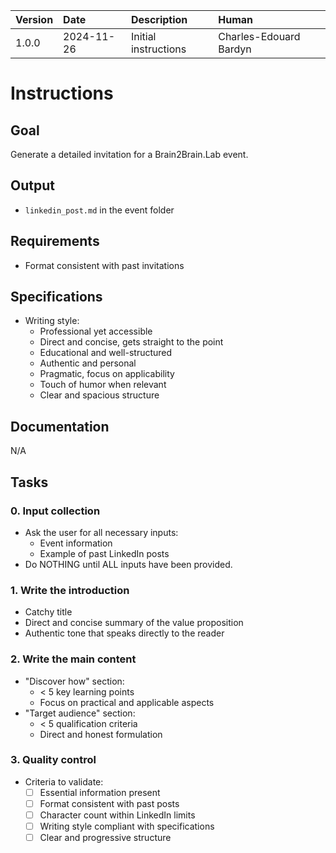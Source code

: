 | Version | Date | Description | Human |
| :- | :- | :- | :- |
| 1.0.0 | 2024-11-26 | Initial instructions | Charles-Edouard Bardyn |

# Instructions

## Goal

Generate a detailed invitation for a Brain2Brain.Lab event.

## Output

- `linkedin_post.md` in the event folder

## Requirements

- Format consistent with past invitations

## Specifications

- Writing style:
  * Professional yet accessible
  * Direct and concise, gets straight to the point
  * Educational and well-structured
  * Authentic and personal
  * Pragmatic, focus on applicability
  * Touch of humor when relevant
  * Clear and spacious structure

## Documentation

N/A

## Tasks

### 0. Input collection
- Ask the user for all necessary inputs:
  * Event information
  * Example of past LinkedIn posts
- Do NOTHING until ALL inputs have been provided.

### 1. Write the introduction
- Catchy title
- Direct and concise summary of the value proposition
- Authentic tone that speaks directly to the reader

### 2. Write the main content
- "Discover how" section:
   - < 5 key learning points
   - Focus on practical and applicable aspects
- "Target audience" section:
   - < 5 qualification criteria
   - Direct and honest formulation

### 3. Quality control
- Criteria to validate:
  * [ ] Essential information present
  * [ ] Format consistent with past posts
  * [ ] Character count within LinkedIn limits
  * [ ] Writing style compliant with specifications
  * [ ] Clear and progressive structure 